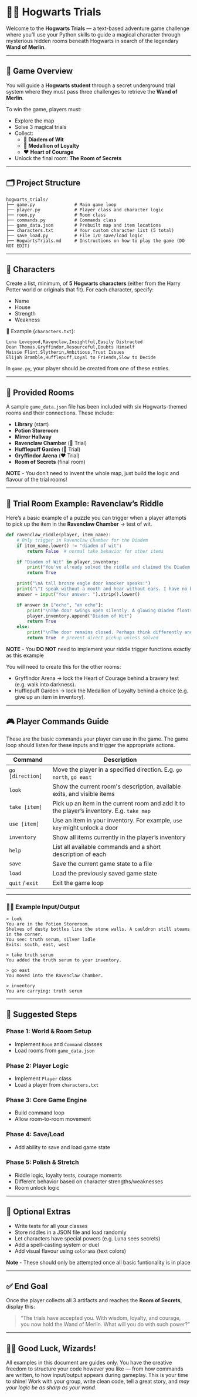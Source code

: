 # 🧙‍♂️ Hogwarts Trials


Welcome to the **Hogwarts Trials** — a text-based adventure game challenge where you’ll use your Python skills to guide a magical character through mysterious hidden rooms beneath Hogwarts in search of the legendary **Wand of Merlin**.

---

## 📖 Game Overview

You will guide a **Hogwarts student** through a secret underground trial system where they must pass three challenges to retrieve the **Wand of Merlin**.

To win the game, players must:

- Explore the map
- Solve 3 magical trials
- Collect:
  - 🧠 **Diadem of Wit**
  - 💛 **Medallion of Loyalty**
  - ❤️ **Heart of Courage**
- Unlock the final room: **The Room of Secrets**

---

## 🗂️ Project Structure

```text
hogwarts_trials/
├── game.py               # Main game loop
├── player.py             # Player class and character logic
├── room.py               # Room class
├── commands.py           # Commands class
├── game_data.json        # Prebuilt map and item locations
├── characters.txt        # Your custom character list (5 total)
├── save_load.py          # File I/O save/load logic
├── HogwartsTrials.md     # Instructions on how to play the game (DO NOT EDIT)
```

---

## 👥 Characters

Create a list, minimum, of **5 Hogwarts characters** (either from the Harry Potter world or originals that fit). For each character, specify:

- Name
- House
- Strength
- Weakness

📝 Example (`characters.txt`):

```text
Luna Lovegood,Ravenclaw,Insightful,Easily Distracted
Dean Thomas,Gryffindor,Resourceful,Doubts Himself
Maisie Flint,Slytherin,Ambitious,Trust Issues
Elijah Bramble,Hufflepuff,Loyal to Friends,Slow to Decide
```

In `game.py`, your player should be created from one of these entries.

---

## 🧭 Provided Rooms

A sample `game_data.json` file has been included with six Hogwarts-themed rooms and their connections. These include:

- **Library** (start)
- **Potion Storeroom**
- **Mirror Hallway**
- **Ravenclaw Chamber** (🧠 Trial)
- **Hufflepuff Garden** (💛 Trial)
- **Gryffindor Arena** (❤️ Trial)
- **Room of Secrets** (final room)

**NOTE** - You don’t need to invent the whole map, just build the logic and flavour of the trial rooms!

---

## 🧠 Trial Room Example: Ravenclaw’s Riddle

Here’s a basic example of a puzzle you can trigger when a player attempts to pick up the item in the **Ravenclaw Chamber** → test of wit.

```python
def ravenclaw_riddle(player, item_name):
    # Only trigger in Ravenclaw Chamber for the Diadem
    if item_name.lower() != "diadem of wit":
        return False  # normal take behavior for other items

    if "Diadem of Wit" in player.inventory:
        print("You've already solved the riddle and claimed the Diadem of Wit.")
        return True

    print("\nA tall bronze eagle door knocker speaks:")
    print("\"I speak without a mouth and hear without ears. I have no body, but I come alive with the wind. What am I?\"")
    answer = input("Your answer: ").strip().lower()

    if answer in ["echo", "an echo"]:
        print("\nThe door swings open silently. A glowing Diadem floats before you.")
        player.inventory.append("Diadem of Wit")
        return True
    else:
        print("\nThe door remains closed. Perhaps think differently and try again later.")
        return True  # prevent direct pickup unless solved

```

**NOTE** - You **DO NOT** need to implement your riddle trigger functions exactly as this example

You will need to create this for the other rooms:

- Gryffindor Arena → lock the Heart of Courage behind a bravery test (e.g. walk into darkness).
- Hufflepuff Garden → lock the Medallion of Loyalty behind a choice (e.g. give up an item in inventory).

---

## 🎮 Player Commands Guide

These are the basic commands your player can use in the game. The game loop should listen for these inputs and trigger the appropriate actions.

| Command        | Description |
|----------------|-------------|
| `go [direction]` | Move the player in a specified direction. E.g. `go north`, `go east` |
| `look`         | Show the current room's description, available exits, and visible items |
| `take [item]`  | Pick up an item in the current room and add it to the player’s inventory. E.g. `take map` |
| `use [item]`   | Use an item in your inventory. For example, `use key` might unlock a door |
| `inventory`    | Show all items currently in the player’s inventory |
| `help`         | List all available commands and a short description of each |
| `save`         | Save the current game state to a file |
| `load`         | Load the previously saved game state |
| `quit` / `exit`| Exit the game loop |

---

### 🧑‍💻 Example Input/Output

```text
> look
You are in the Potion Storeroom.
Shelves of dusty bottles line the stone walls. A cauldron still steams in the corner.
You see: truth serum, silver ladle
Exits: south, east, west

> take truth serum
You added the truth serum to your inventory.

> go east
You moved into the Ravenclaw Chamber.

> inventory
You are carrying: truth serum
```

---

## 🔄 Suggested Steps

### Phase 1: World & Room Setup

- Implement `Room` and `Command` classes
- Load rooms from `game_data.json`

### Phase 2: Player Logic

- Implement `Player` class
- Load a player from `characters.txt`

### Phase 3: Core Game Engine

- Build command loop
- Allow room-to-room movement

### Phase 4: Save/Load

- Add ability to save and load game state

### Phase 5: Polish & Stretch

- Riddle logic, loyalty tests, courage moments
- Different behavior based on character strengths/weaknesses
- Room unlock logic

---

## 🧪 Optional Extras

- Write tests for all your classes
- Store riddles in a JSON file and load randomly
- Let characters have special powers (e.g. Luna sees secrets)
- Add a spell-casting system or duel
- Add visual flavour using `colorama` (text colors)

**Note** - These should only be attempted once all basic funtionality is in place

---

## ✅ End Goal

Once the player collects all 3 artifacts and reaches the **Room of Secrets**, display this:

> “The trials have accepted you. With wisdom, loyalty, and courage, you now hold the Wand of Merlin. What will you do with such power?”

---

## 🧙‍♀️ Good Luck, Wizards!

All examples in this document are guides only. You have the creative freedom to structure your code however you like — from how commands are written, to how input/output appears during gameplay. This is your time to shine! Work with your group, write clean code, tell a great story, and *may your logic be as sharp as your wand*.
